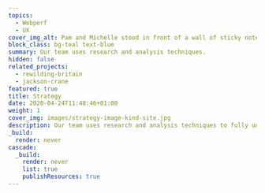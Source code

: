 ```yaml
---
topics:
  - Webperf
  - UX
cover_img_alt: Pam and Michelle stood in front of a wall of sticky notes
block_class: bg-teal text-blue
summary: Our team uses research and analysis techniques.
hidden: false
related_projects:
  - rewilding-britain
  - jackson-crane
featured: true
title: Strategy
date: 2020-04-24T11:48:46+01:00
weight: 1
cover_img: images/strategy-image-kind-site.jpg
description: Our team uses research and analysis techniques to fully understand what our clients are trying to achieve and why, before delivering high-level strategies and detailed plans of how to get there.
_build:
  render: never
cascade:
  _build:
    render: never
    list: true
    publishResources: true
---
```

